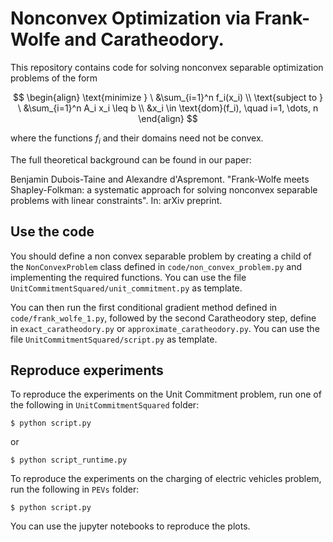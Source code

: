 # Nonconvex Optimization via Frank-Wolfe and Caratheodory.

This repository contains code for solving nonconvex separable optimization problems of the form

$$
\begin{align}
\text{minimize } \ &\sum_{i=1}^n f_i(x_i) \\
\text{subject to } \ &\sum_{i=1}^n A_i x_i \leq b \\
&x_i \in \text{dom}(f_i), \quad i=1, \dots, n
\end{align}
$$

where the functions $f_i$ and their domains need not be convex.

The full theoretical background can be found in our paper:

Benjamin Dubois-Taine and Alexandre d'Aspremont. "Frank-Wolfe meets Shapley-Folkman: a systematic approach for solving nonconvex separable problems with linear constraints". In: arXiv preprint.

## Use the code

You should define a non convex separable problem by creating a child of the `NonConvexProblem` class defined in `code/non_convex_problem.py` and implementing the required functions. You can use the file `UnitCommitmentSquared/unit_commitment.py` as template.

You can then run the first conditional gradient method defined in `code/frank_wolfe_1.py`, followed by the second Caratheodory step, define in `exact_caratheodory.py` or `approximate_caratheodory.py`. You can use the file `UnitCommitmentSquared/script.py` as template.

## Reproduce experiments

To reproduce the experiments on the Unit Commitment problem, run one of the following in `UnitCommitmentSquared` folder:

```
$ python script.py
```
or 
```
$ python script_runtime.py
```

To reproduce the experiments on the charging of electric vehicles problem, run the following in `PEVs` folder:
```
$ python script.py
```

You can use the jupyter notebooks to reproduce the plots.

